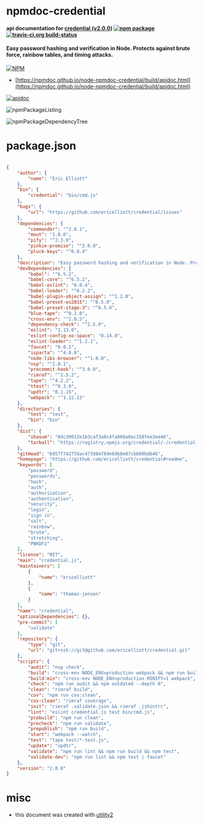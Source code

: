 # npmdoc-credential

#### api documentation for  [credential (v2.0.0)](https://github.com/ericelliott/credential#readme)  [![npm package](https://img.shields.io/npm/v/npmdoc-credential.svg?style=flat-square)](https://www.npmjs.org/package/npmdoc-credential) [![travis-ci.org build-status](https://api.travis-ci.org/npmdoc/node-npmdoc-credential.svg)](https://travis-ci.org/npmdoc/node-npmdoc-credential)

#### Easy password hashing and verification in Node. Protects against brute force, rainbow tables, and timing attacks.

[![NPM](https://nodei.co/npm/credential.png?downloads=true&downloadRank=true&stars=true)](https://www.npmjs.com/package/credential)

- [https://npmdoc.github.io/node-npmdoc-credential/build/apidoc.html](https://npmdoc.github.io/node-npmdoc-credential/build/apidoc.html)

[![apidoc](https://npmdoc.github.io/node-npmdoc-credential/build/screenCapture.buildCi.browser.%252Ftmp%252Fbuild%252Fapidoc.html.png)](https://npmdoc.github.io/node-npmdoc-credential/build/apidoc.html)

![npmPackageListing](https://npmdoc.github.io/node-npmdoc-credential/build/screenCapture.npmPackageListing.svg)

![npmPackageDependencyTree](https://npmdoc.github.io/node-npmdoc-credential/build/screenCapture.npmPackageDependencyTree.svg)



# package.json

```json

{
    "author": {
        "name": "Eric Elliott"
    },
    "bin": {
        "credential": "bin/cmd.js"
    },
    "bugs": {
        "url": "https://github.com/ericelliott/credential/issues"
    },
    "dependencies": {
        "commander": "^2.8.1",
        "mout": "1.0.0",
        "pify": "^2.3.0",
        "pinkie-promise": "^2.0.0",
        "pluck-keys": "^0.0.4"
    },
    "description": "Easy password hashing and verification in Node. Protects against brute force, rainbow tables, and timing attacks.",
    "devDependencies": {
        "babel": "^6.5.2",
        "babel-core": "^6.5.2",
        "babel-eslint": "6.0.4",
        "babel-loader": "^6.2.2",
        "babel-plugin-object-assign": "^1.2.0",
        "babel-preset-es2015": "^6.5.0",
        "babel-preset-stage-3": "^6.5.0",
        "blue-tape": "^0.2.0",
        "cross-env": "^1.0.5",
        "dependency-check": "^2.5.0",
        "eslint": "2.13.0",
        "eslint-config-xo-space": "0.14.0",
        "eslint-loader": "^1.2.1",
        "faucet": "0.0.1",
        "isparta": "^4.0.0",
        "node-libs-browser": "^1.0.0",
        "nsp": "^2.0.1",
        "precommit-hook": "^3.0.0",
        "rimraf": "^2.5.2",
        "tape": "^4.2.2",
        "ttest": "^0.3.0",
        "updtr": "0.1.15",
        "webpack": "^1.12.13"
    },
    "directories": {
        "test": "test",
        "bin": "bin"
    },
    "dist": {
        "shasum": "0dc30012e1b3caf3a8c4fa088a0ac158fee3ee46",
        "tarball": "https://registry.npmjs.org/credential/-/credential-2.0.0.tgz"
    },
    "gitHead": "b957f742758ac473984f69e69b8e07cb609bd646",
    "homepage": "https://github.com/ericelliott/credential#readme",
    "keywords": [
        "password",
        "passwords",
        "hash",
        "auth",
        "authorization",
        "authentication",
        "security",
        "login",
        "sign in",
        "salt",
        "rainbow",
        "brute",
        "stretching",
        "PBKDF2"
    ],
    "license": "MIT",
    "main": "credential.js",
    "maintainers": [
        {
            "name": "ericelliott"
        },
        {
            "name": "thomas-jensen"
        }
    ],
    "name": "credential",
    "optionalDependencies": {},
    "pre-commit": [
        "validate"
    ],
    "repository": {
        "type": "git",
        "url": "git+ssh://git@github.com/ericelliott/credential.git"
    },
    "scripts": {
        "audit": "nsp check",
        "build": "cross-env NODE_ENV=production webpack && npm run build:min",
        "build:min": "cross-env NODE_ENV=production MINIFY=1 webpack",
        "check": "npm run audit && npm outdated --depth 0",
        "clean": "rimraf build",
        "cov": "npm run cov:clean",
        "cov:clean": "rimraf coverage",
        "init": "rimraf .validate.json && rimraf .jshintrc",
        "lint": "eslint credential.js test bin/cmd.js",
        "prebuild": "npm run clean",
        "precheck": "npm run validate",
        "prepublish": "npm run build",
        "start": "webpack --watch",
        "test": "tape test/*-test.js",
        "update": "updtr",
        "validate": "npm run lint && npm run build && npm test",
        "validate-dev": "npm run lint && npm test | faucet"
    },
    "version": "2.0.0"
}
```



# misc
- this document was created with [utility2](https://github.com/kaizhu256/node-utility2)
